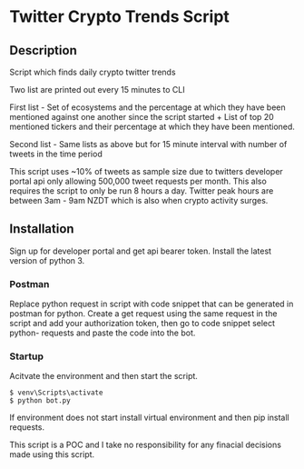 # Twitter Crypto Trends Script

## Description

Script which finds daily crypto twitter trends

Two list are printed out every 15 minutes to CLI

First list - Set of ecosystems and the percentage at which they have been mentioned against one another since the script started + List of top 20 mentioned tickers and their percentage at which they have been mentioned.

Second list - Same lists as above but for 15 minute interval with number of tweets in the time period

This script uses ~10% of tweets as sample size due to twitters developer portal api only allowing 500,000 tweet requests per month. This also requires the script to only be run 8 hours a day. Twitter peak hours are between 3am - 9am NZDT which is also when crypto activity surges. 

## Installation

Sign up for developer portal and get api bearer token.
Install the latest version of python 3.

### Postman
Replace python request in script with code snippet that can be generated in postman for python.
Create a get request using the same request in the script and add your authorization token, then go to code snippet select python- requests and paste the code into the bot. 

### Startup
Acitvate the environment and then start the script. 

```shell
$ venv\Scripts\activate
$ python bot.py
```
If environment does not start install virtual environment and then pip install requests. 

This script is a POC and I take no responsibility for any finacial decisions made using this script.


